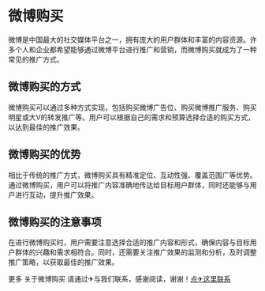 # 微博购买

微博是中国最大的社交媒体平台之一，拥有庞大的用户群体和丰富的内容资源。许多个人和企业都希望能够通过微博平台进行推广和营销，而微博购买就成为了一种常见的推广方式。

## 微博购买的方式

微博购买可以通过多种方式实现，包括购买微博广告位、购买微博推广服务、购买明星或大V的转发推广等。用户可以根据自己的需求和预算选择合适的购买方式，以达到最佳的推广效果。

## 微博购买的优势

相比于传统的推广方式，微博购买具有精准定位、互动性强、覆盖范围广等优势。通过微博购买，用户可以将推广内容准确地传达给目标用户群体，同时还能够与用户进行互动，提升推广效果。

## 微博购买的注意事项

在进行微博购买时，用户需要注意选择合适的推广内容和形式，确保内容与目标用户群体的兴趣和需求相符合。同时，还需要关注推广效果的监测和分析，及时调整推广策略，以获取最佳的推广效果。

更多 关于微博购买 请通过✈与我们联系，感谢阅读，谢谢！[点✈这里联系](https://1.k02.cc)